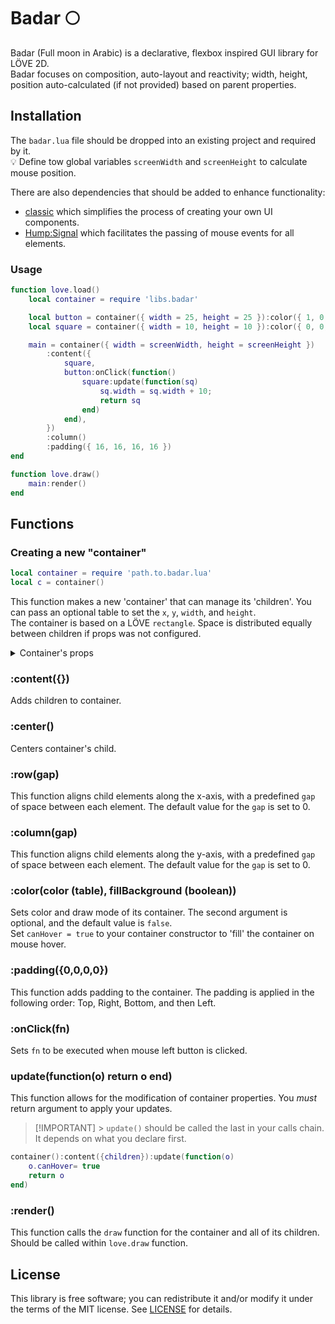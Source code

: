 # Badar 🌕

Badar (Full moon in Arabic) is a declarative, flexbox inspired GUI library for LÖVE 2D.<br>
Badar focuses on composition, auto-layout and reactivity; width, height, position auto-calculated (if not provided) based on parent properties.

## Installation

The `badar.lua` file should be dropped into an existing project and required by it.<br>
💡 Define tow global variables `screenWidth` and `screenHeight` to calculate mouse position.

There are also dependencies that should be added to enhance functionality:

- [classic](https://github.com/rxi/classic) which simplifies the process of creating your own UI components.
- [Hump:Signal](https://github.com/vrld/hump/blob/master/signal.lua) which facilitates the passing of mouse events for all elements.

### Usage

```lua
function love.load()
    local container = require 'libs.badar'

    local button = container({ width = 25, height = 25 }):color({ 1, 0, 0 })
    local square = container({ width = 10, height = 10 }):color({ 0, 0, 1 }, true)

    main = container({ width = screenWidth, height = screenHeight })
        :content({
            square,
            button:onClick(function()
                square:update(function(sq)
                    sq.width = sq.width + 10;
                    return sq
                end)
            end),
        })
        :column()
        :padding({ 16, 16, 16, 16 })
end

function love.draw()
    main:render()
end
```

## Functions

### Creating a new "container"

```lua
local container = require 'path.to.badar.lua'
local c = container()
```

This function makes a new 'container' that can manage its 'children'. You can pass an optional table to set the `x`, `y`, `width`, and `height`. <br>
The container is based on a LÖVE `rectangle`. Space is distributed equally between children if props was not configured.

<details>
  <summary>Container's props</summary>
  
- ``x``,``y``,``width``,``height``
- `autoLayout` (table): a table with x and y keys, used to calculate layout if width and height are not defined.
- `canHover` (boolean): can be used to add hover effect without the logic added.
- `background` (boolean): if true container draw mode is fill.
</details>

### :content({})

Adds children to container.

### :center()

Centers container's child.

### :row(gap)

This function aligns child elements along the x-axis, with a predefined `gap` of space between each element. The default value for the `gap` is set to 0.

### :column(gap)

This function aligns child elements along the y-axis, with a predefined `gap` of space between each element. The default value for the `gap` is set to 0.

### :color(color (table), fillBackground (boolean))

Sets color and draw mode of its container. The second argument is optional, and the default value is `false`.<br>
Set `canHover = true` to your container constructor to 'fill' the container on mouse hover.

### :padding({0,0,0,0})

This function adds padding to the container. The padding is applied in the following order: Top, Right, Bottom, and then Left.

### :onClick(fn)

Sets `fn` to be executed when mouse left button is clicked.

### update(function(o) return o end)

This function allows for the modification of container properties. You _must_ return argument to apply your updates.

> [!IMPORTANT] > `update()` should be called the last in your calls chain. It depends on what you declare first.

```lua
container():content({children}):update(function(o)
    o.canHover= true
    return o
end)
```

### :render()

This function calls the `draw` function for the container and all of its children.
Should be called within `love.draw` function.

## License

This library is free software; you can redistribute it and/or modify it under
the terms of the MIT license. See [LICENSE](LICENSE) for details.
